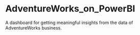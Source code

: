 # AdventureWorks_on_PowerBI
A dashboard for getting meaningful insights from the data of AdventureWorks business.
